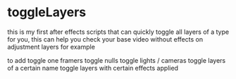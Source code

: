 # toggleLayers
this is my first after effects scripts that can quickly toggle all layers of a type for you, this can help you check your base video without effects on adjustment layers for example

to add
toggle one framers
toggle nulls
toggle lights / cameras
toggle layers of a certain name
toggle layers with certain effects applied
